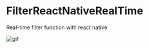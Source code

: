 # FilterReactNativeRealTime
Real-time filter function with react native

![gif](https://github.com/carlosfelipepg/FilterReactNativeRealTime/blob/master/ezgif.com-video-to-gif.gif?raw=true)
